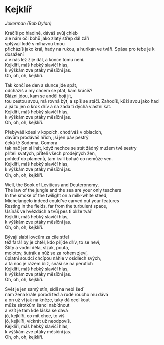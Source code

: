 # Kejklíř

*Jokerman (Bob Dylan)*

Kráčíš po hladině, dáváš svůj chléb    
ale nám oči bohů jako zlatý střep dál září     
splývají lodě s mlhavou tmou    
přicházíš jako král, hady na rukou, a hurikán ve tváři. 
Spása pro tebe je k dosažení    
a v nás lež žije dál, a konce tomu není.     
Kejklíři, máš hebký slavičí hlas,    
k výškám zve ptáky měsíční jas.     
Oh, oh, oh, kejklíři.

Tak končí se den a slunce jde spát,     
odcházíš a my chcem se ptát, kam kráčíš?     
Blázni jdou, kam se anděl bojí jít,     
tou cestou svou, má rovná být, a spíš se stáčí.
Zahodíš, kůži svou jako had     
a jsi tu jen o krok dřív a na záda ti dýchá vlastní kat.     
Kejklíři, máš hebký slavičí hlas,    
k výškám zve ptáky měsíční jas.     
Oh, oh, oh, kejklíři.

Přebýváš kdesi v kopcích, chodíváš v oblacích,     
davům prodáváš hřích, jsi jen páv pestrý     
čeká tě Sodoma, Gomora     
tak nač jen si lhát, když nechce se stát žádný mužem tvé sestry      
příteli svatých, příteli všech prodejných žen,     
pohleď do plamenů, tam kvílí boháč co nemůže ven.     
Kejklíři, máš hebký slavičí hlas,    
k výškám zve ptáky měsíční jas.     
Oh, oh, oh, kejklíři.

Well, the Book of Leviticus and Deuteronomy,     
The law of the jungle and the sea are your only teachers     
In the smoke of the twilight on a milk-white steed,     
Michelangelo indeed could've carved out your features     
Resting in the fields, far from the turbulent space,     
Usínáš ve hvězdách a tvůj pes ti olíže tvář     
Kejklíři, máš hebký slavičí hlas,    
k výškám zve ptáky měsíční jas.     
Oh, oh, oh, kejklíři.

Bývají slabí lovcům za cíle střel    
též farář by je chtěl, kdo příjde dřív, to se neví,     
Štíty a vodní děla, slzák, pouta,     
molotov, šutrák a nůž se za rohem zjeví,     
úplatní soudci chcípou náhle v osidlech svých,     
a ta noc je rázem blíž, snáší se na perutích     
Kejklíři, máš hebký slavičí hlas,    
k výškám zve ptáky měsíční jas.     
Oh, oh, oh, kejklíři.

Svět je jen samý stín, sídlí na nebi šeď   
nám žena krále porodí teď a rudé roucho mu dává  
a on už ví jak na kněze, taky dá ocel kout  
může sirotkům šanci nabídnout  
a vzít je tam kde láska se dává   
jó, kejklíři, co mít chce, to víš    
jó, kejklíři, víckrát už neodpovíš.  
Kejklíři, máš hebký slavičí hlas,  
k výškám zve ptáky měsíční jas.   
Oh, oh, oh, kejklíři.
